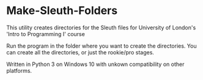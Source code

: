 # Make-Sleuth-Folders
This utility creates directories for the Sleuth files for University of London's 'Intro to Programming I' course

Run the program in the folder where you want to create the directories. You can create all the directories, or just the rookie/pro stages.

Written in Python 3 on Windows 10 with unkown compatibility on other platforms.
